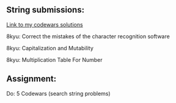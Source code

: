 ## String submissions:
[Link to my codewars solutions](https://github.com/boobeh123/Codewars)

8kyu: Correct the mistakes of the character recognition software

8kyu: Capitalization and Mutability

8kyu: Multiplication Table For Number

## Assignment:
Do: 5 Codewars (search string problems)